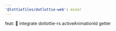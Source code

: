 ```yaml
---
'@lottiefiles/dotlottie-web': minor
---
```


feat: 🎸 integrate dotlottie-rs activeAnimationId getter
